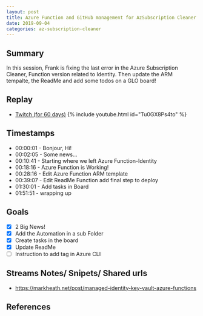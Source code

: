 ```yaml
---
layout: post
title: Azure Function and GitHub management for AzSubscription Cleaner
date: 2019-09-04
categories: az-subscription-cleaner
---
```


## Summary

In this session, Frank is fixing the last error in the Azure Subscription Cleaner, Function version related to Identity. Then update the ARM tempalte, the ReadMe and add some todos on a GLO board!

## Replay


- [Twitch (for 60 days)](https://www.twitch.tv/videos/476831551)
{% include youtube.html id="Tu0GX8Ps4to" %}
<br/><!--more-->


## Timestamps


- 00:00:01 - Bonjour, Hi!
- 00:02:05 - Some news...
- 00:10:41 - Starting where we left Azure Function-Identity
- 00:18:16 - Azure Function is Working!
- 00:28:16 - Edit Azure Function ARM template
- 00:39:07 - Edit ReadMe Function add final step to deploy
- 01:30:01 - Add tasks in Board
- 01:51:51 - wrapping up


Goals
-----

- [X] 2 Big News!
- [X] Add the Automation in a sub Folder
- [X] Create tasks in the board
- [X] Update ReadMe
- [ ] Instruction to add tag in Azure CLI

Streams Notes/ Snipets/ Shared urls
-----------------------------------

- https://markheath.net/post/managed-identity-key-vault-azure-functions


References
----------

